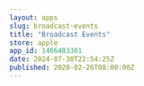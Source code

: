 ```yaml
---
layout: apps
slug: broadcast-events
title: "Broadcast Events"
store: apple
app_id: 1466483301
date: 2024-07-30T22:54:25Z
published: 2020-02-26T08:00:00Z
---
```

